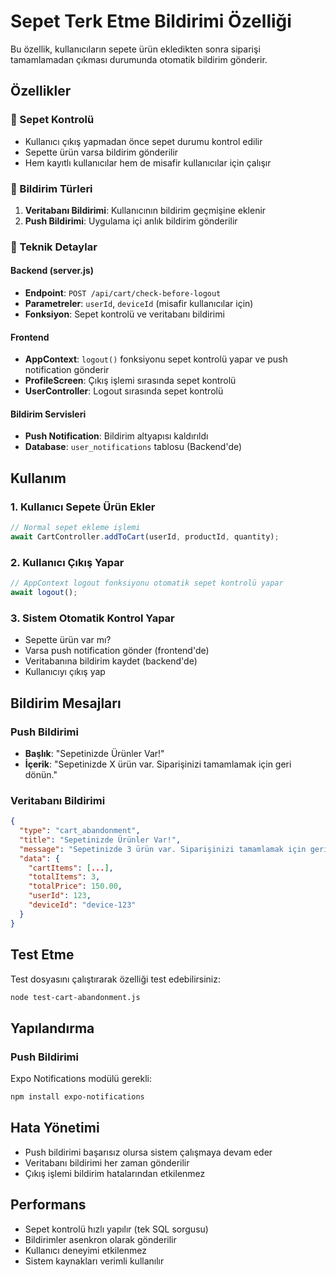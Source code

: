 # Sepet Terk Etme Bildirimi Özelliği

Bu özellik, kullanıcıların sepete ürün ekledikten sonra siparişi tamamlamadan çıkması durumunda otomatik bildirim gönderir.

## Özellikler

### 🛒 Sepet Kontrolü
- Kullanıcı çıkış yapmadan önce sepet durumu kontrol edilir
- Sepette ürün varsa bildirim gönderilir
- Hem kayıtlı kullanıcılar hem de misafir kullanıcılar için çalışır

### 📱 Bildirim Türleri
1. **Veritabanı Bildirimi**: Kullanıcının bildirim geçmişine eklenir
2. **Push Bildirimi**: Uygulama içi anlık bildirim gönderilir

### 🔧 Teknik Detaylar

#### Backend (server.js)
- **Endpoint**: `POST /api/cart/check-before-logout`
- **Parametreler**: `userId`, `deviceId` (misafir kullanıcılar için)
- **Fonksiyon**: Sepet kontrolü ve veritabanı bildirimi

#### Frontend
- **AppContext**: `logout()` fonksiyonu sepet kontrolü yapar ve push notification gönderir
- **ProfileScreen**: Çıkış işlemi sırasında sepet kontrolü
- **UserController**: Logout sırasında sepet kontrolü

#### Bildirim Servisleri
- **Push Notification**: Bildirim altyapısı kaldırıldı
- **Database**: `user_notifications` tablosu (Backend'de)

## Kullanım

### 1. Kullanıcı Sepete Ürün Ekler
```javascript
// Normal sepet ekleme işlemi
await CartController.addToCart(userId, productId, quantity);
```

### 2. Kullanıcı Çıkış Yapar
```javascript
// AppContext logout fonksiyonu otomatik sepet kontrolü yapar
await logout();
```

### 3. Sistem Otomatik Kontrol Yapar
- Sepette ürün var mı?
- Varsa push notification gönder (frontend'de)
- Veritabanına bildirim kaydet (backend'de)
- Kullanıcıyı çıkış yap

## Bildirim Mesajları

### Push Bildirimi
- **Başlık**: "Sepetinizde Ürünler Var!"
- **İçerik**: "Sepetinizde X ürün var. Siparişinizi tamamlamak için geri dönün."

### Veritabanı Bildirimi
```json
{
  "type": "cart_abandonment",
  "title": "Sepetinizde Ürünler Var!",
  "message": "Sepetinizde 3 ürün var. Siparişinizi tamamlamak için geri dönün.",
  "data": {
    "cartItems": [...],
    "totalItems": 3,
    "totalPrice": 150.00,
    "userId": 123,
    "deviceId": "device-123"
  }
}
```

## Test Etme

Test dosyasını çalıştırarak özelliği test edebilirsiniz:

```bash
node test-cart-abandonment.js
```

## Yapılandırma

### Push Bildirimi
Expo Notifications modülü gerekli:
```bash
npm install expo-notifications
```

## Hata Yönetimi

- Push bildirimi başarısız olursa sistem çalışmaya devam eder
- Veritabanı bildirimi her zaman gönderilir
- Çıkış işlemi bildirim hatalarından etkilenmez

## Performans

- Sepet kontrolü hızlı yapılır (tek SQL sorgusu)
- Bildirimler asenkron olarak gönderilir
- Kullanıcı deneyimi etkilenmez
- Sistem kaynakları verimli kullanılır
